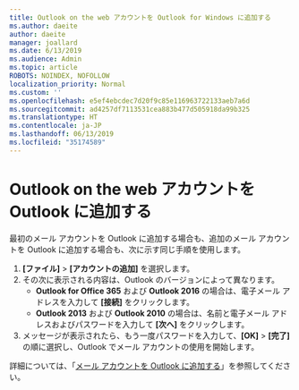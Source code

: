 ```yaml
---
title: Outlook on the web アカウントを Outlook for Windows に追加する
ms.author: daeite
author: daeite
manager: joallard
ms.date: 6/13/2019
ms.audience: Admin
ms.topic: article
ROBOTS: NOINDEX, NOFOLLOW
localization_priority: Normal
ms.custom: ''
ms.openlocfilehash: e5ef4ebcdec7d20f9c85e116963722133aeb7a6d
ms.sourcegitcommit: ad4257df7113531cea883b477d505918da99b325
ms.translationtype: HT
ms.contentlocale: ja-JP
ms.lasthandoff: 06/13/2019
ms.locfileid: "35174589"
---
```

# <a name="add-your-outlook-on-the-web-account-to-outlook"></a>Outlook on the web アカウントを Outlook に追加する

最初のメール アカウントを Outlook に追加する場合も、追加のメール アカウントを Outlook に追加する場合も、次に示す同じ手順を使用します。

1. **[ファイル]** > **[アカウントの追加]** を選択します。
1. その次に表示される内容は、Outlook のバージョンによって異なります。
    - **Outlook for Office 365** および **Outlook 2016** の場合は、電子メール アドレスを入力して **[接続]** をクリックします。
    - **Outlook 2013** および **Outlook 2010** の場合は、名前と電子メール アドレスおよびパスワードを入力して **[次へ]** をクリックします。
1. メッセージが表示されたら、もう一度パスワードを入力して、**[OK]** > **[完了]** の順に選択し、Outlook でメール アカウントの使用を開始します。

詳細については、「[メール アカウントを Outlook に追加する](https://support.office.com/article/6e27792a-9267-4aa4-8bb6-c84ef146101b)」を参照してください。